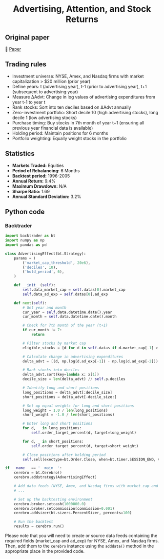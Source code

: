 <div align="center">
  <h1>Advertising, Attention, and Stock Returns</h1>
</div>

## Original paper

📕 [Paper](https://papers.ssrn.com/sol3/papers.cfm?abstract_id=1340605)

## Trading rules

- Investment universe: NYSE, Amex, and Nasdaq firms with market capitalization > $20 million (prior year)
- Define years: t (advertising year), t-1 (prior to advertising year), t+1 (subsequent to advertising year)
- Measure ∆Advt: Change in log values of advertising expenditures from year t-1 to year t
- Rank stocks: Sort into ten deciles based on ∆Advt annually
- Zero-investment portfolio: Short decile 10 (high advertising stocks), long decile 1 (low advertising stocks)
- Purchase timing: Buy stocks in 7th month of year t+1 (ensuring all previous year financial data is available)
- Holding period: Maintain positions for 6 months
- Portfolio weighting: Equally weight stocks in the portfolio

## Statistics

- **Markets Traded:** Equities
- **Period of Rebalancing:** 6 Months
- **Backtest period:** 1996-2005
- **Annual Return:** 9.4%
- **Maximum Drawdown:** N/A
- **Sharpe Ratio:** 1.69
- **Annual Standard Deviation:** 3.2%

## Python code

### Backtrader

```python
import backtrader as bt
import numpy as np
import pandas as pd

class AdvertisingEffect(bt.Strategy):
    params = (
        ('market_cap_threshold', 20e6),
        ('deciles', 10),
        ('hold_period', 6),
    )

    def __init__(self):
        self.data_market_cap = self.datas[0].market_cap
        self.data_ad_exp = self.datas[0].ad_exp

    def next(self):
        # Get year and month
        cur_year = self.data.datetime.date().year
        cur_month = self.data.datetime.date().month

        # Check for 7th month of the year (t+1)
        if cur_month != 7:
            return

        # Filter stocks by market cap
        eligible_stocks = [d for d in self.datas if d.market_cap[-1] > self.p.market_cap_threshold]

        # Calculate change in advertising expenditures
        delta_advt = [(d, np.log(d.ad_exp[-1]) - np.log(d.ad_exp[-2])) for d in eligible_stocks]

        # Rank stocks into deciles
        delta_advt.sort(key=lambda x: x[1])
        decile_size = len(delta_advt) // self.p.deciles

        # Identify long and short positions
        long_positions = delta_advt[:decile_size]
        short_positions = delta_advt[-decile_size:]

        # Set up equal weights for long and short positions
        long_weight = 1.0 / len(long_positions)
        short_weight = -1.0 / len(short_positions)

        # Enter long and short positions
        for d, _ in long_positions:
            self.order_target_percent(d, target=long_weight)

        for d, _ in short_positions:
            self.order_target_percent(d, target=short_weight)

        # Close positions after holding period
        self.sell(exectype=bt.Order.Close, when=bt.timer.SESSION_END, valid=self.p.hold_period)

if __name__ == '__main__':
    cerebro = bt.Cerebro()
    cerebro.addstrategy(AdvertisingEffect)

    # Add data feeds (NYSE, Amex, and Nasdaq firms with market_cap and ad_exp fields)
    # ...

    # Set up the backtesting environment
    cerebro.broker.setcash(1000000.0)
    cerebro.broker.setcommission(commission=0.001)
    cerebro.addsizer(bt.sizers.PercentSizer, percents=100)

    # Run the backtest
    results = cerebro.run()
```

Please note that you will need to create or source data feeds containing the required fields (market_cap and ad_exp) for NYSE, Amex, and Nasdaq firms. Then, add them to the `cerebro` instance using the `adddata()` method in the appropriate place in the provided code.